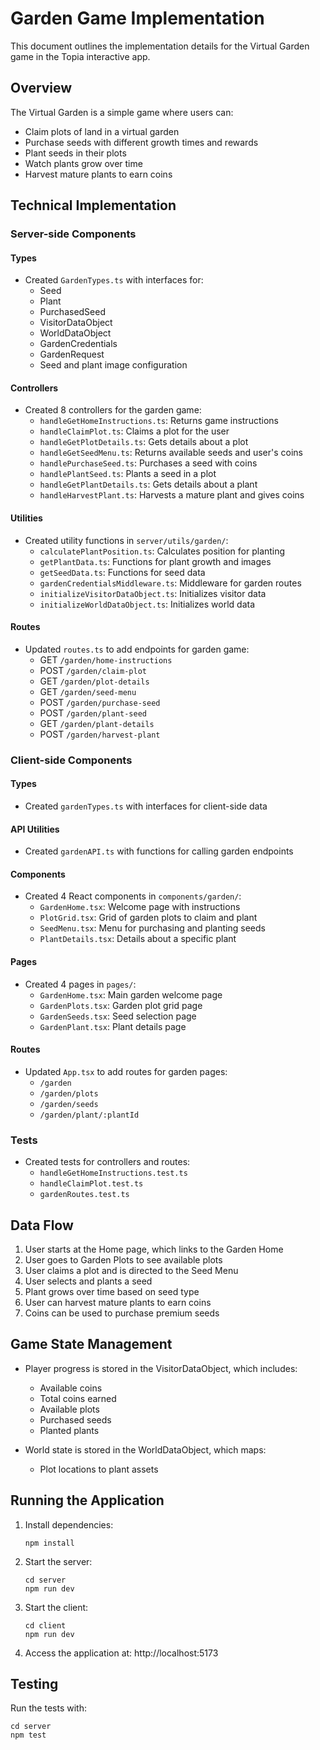 # Garden Game Implementation

This document outlines the implementation details for the Virtual Garden game in the Topia interactive app.

## Overview

The Virtual Garden is a simple game where users can:

- Claim plots of land in a virtual garden
- Purchase seeds with different growth times and rewards
- Plant seeds in their plots
- Watch plants grow over time
- Harvest mature plants to earn coins

## Technical Implementation

### Server-side Components

#### Types

- Created `GardenTypes.ts` with interfaces for:
  - Seed
  - Plant
  - PurchasedSeed
  - VisitorDataObject
  - WorldDataObject
  - GardenCredentials
  - GardenRequest
  - Seed and plant image configuration

#### Controllers

- Created 8 controllers for the garden game:
  - `handleGetHomeInstructions.ts`: Returns game instructions
  - `handleClaimPlot.ts`: Claims a plot for the user
  - `handleGetPlotDetails.ts`: Gets details about a plot
  - `handleGetSeedMenu.ts`: Returns available seeds and user's coins
  - `handlePurchaseSeed.ts`: Purchases a seed with coins
  - `handlePlantSeed.ts`: Plants a seed in a plot
  - `handleGetPlantDetails.ts`: Gets details about a plant
  - `handleHarvestPlant.ts`: Harvests a mature plant and gives coins

#### Utilities

- Created utility functions in `server/utils/garden/`:
  - `calculatePlantPosition.ts`: Calculates position for planting
  - `getPlantData.ts`: Functions for plant growth and images
  - `getSeedData.ts`: Functions for seed data
  - `gardenCredentialsMiddleware.ts`: Middleware for garden routes
  - `initializeVisitorDataObject.ts`: Initializes visitor data
  - `initializeWorldDataObject.ts`: Initializes world data

#### Routes

- Updated `routes.ts` to add endpoints for garden game:
  - GET `/garden/home-instructions`
  - POST `/garden/claim-plot`
  - GET `/garden/plot-details`
  - GET `/garden/seed-menu`
  - POST `/garden/purchase-seed`
  - POST `/garden/plant-seed`
  - GET `/garden/plant-details`
  - POST `/garden/harvest-plant`

### Client-side Components

#### Types

- Created `gardenTypes.ts` with interfaces for client-side data

#### API Utilities

- Created `gardenAPI.ts` with functions for calling garden endpoints

#### Components

- Created 4 React components in `components/garden/`:
  - `GardenHome.tsx`: Welcome page with instructions
  - `PlotGrid.tsx`: Grid of garden plots to claim and plant
  - `SeedMenu.tsx`: Menu for purchasing and planting seeds
  - `PlantDetails.tsx`: Details about a specific plant

#### Pages

- Created 4 pages in `pages/`:
  - `GardenHome.tsx`: Main garden welcome page
  - `GardenPlots.tsx`: Garden plot grid page
  - `GardenSeeds.tsx`: Seed selection page
  - `GardenPlant.tsx`: Plant details page

#### Routes

- Updated `App.tsx` to add routes for garden pages:
  - `/garden`
  - `/garden/plots`
  - `/garden/seeds`
  - `/garden/plant/:plantId`

### Tests

- Created tests for controllers and routes:
  - `handleGetHomeInstructions.test.ts`
  - `handleClaimPlot.test.ts`
  - `gardenRoutes.test.ts`

## Data Flow

1. User starts at the Home page, which links to the Garden Home
2. User goes to Garden Plots to see available plots
3. User claims a plot and is directed to the Seed Menu
4. User selects and plants a seed
5. Plant grows over time based on seed type
6. User can harvest mature plants to earn coins
7. Coins can be used to purchase premium seeds

## Game State Management

- Player progress is stored in the VisitorDataObject, which includes:

  - Available coins
  - Total coins earned
  - Available plots
  - Purchased seeds
  - Planted plants

- World state is stored in the WorldDataObject, which maps:
  - Plot locations to plant assets

## Running the Application

1. Install dependencies:

   ```
   npm install
   ```

2. Start the server:

   ```
   cd server
   npm run dev
   ```

3. Start the client:

   ```
   cd client
   npm run dev
   ```

4. Access the application at: http://localhost:5173

## Testing

Run the tests with:

```
cd server
npm test
```
